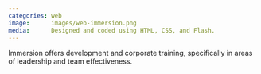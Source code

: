 ```yaml
---
categories: web
image:      images/web-immersion.png
media:      Designed and coded using HTML, CSS, and Flash.
---
```

Immersion offers development and corporate training, specifically in areas of
leadership and team effectiveness.
